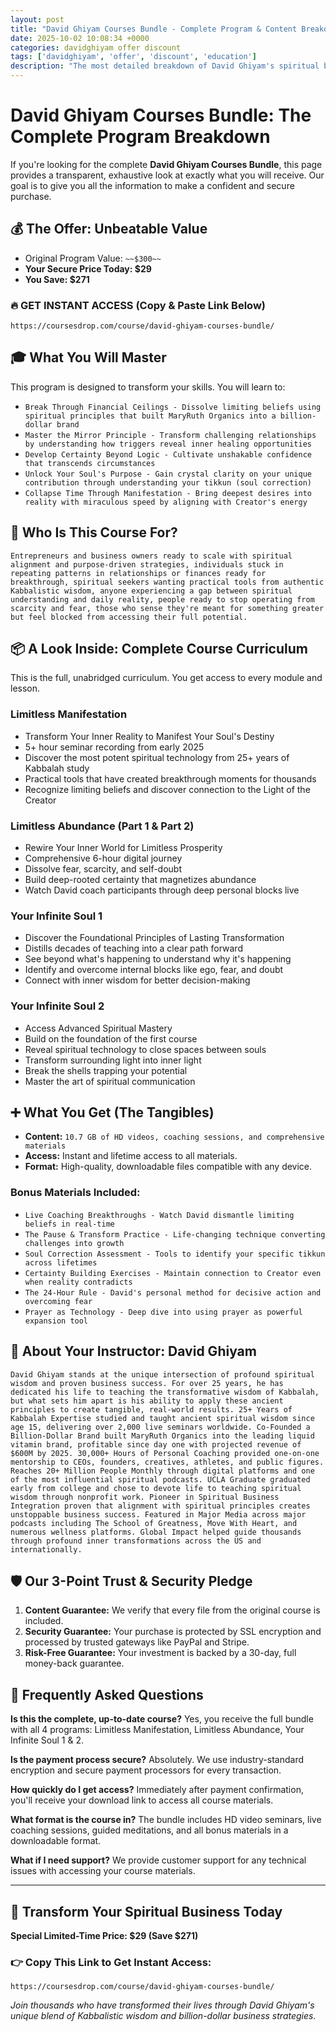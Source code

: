 ```yaml
---
layout: post
title: "David Ghiyam Courses Bundle - Complete Program & Content Breakdown (2025)"
date: 2025-10-02 10:08:34 +0000
categories: davidghiyam offer discount
tags: ['davidghiyam', 'offer', 'discount', 'education']
description: "The most detailed breakdown of David Ghiyam's spiritual business courses online. See every module and lesson you'll get. ✅ Secure Payment ✅ 30-Day Guarantee."
---
```



# David Ghiyam Courses Bundle: The Complete Program Breakdown

If you're looking for the complete **David Ghiyam Courses Bundle**, this page provides a transparent, exhaustive look at exactly what you will receive. Our goal is to give you all the information to make a confident and secure purchase.

## 💰 The Offer: Unbeatable Value
- Original Program Value: `~~$300~~`
- **Your Secure Price Today: $29**
- **You Save: $271**

### 🔥 GET INSTANT ACCESS (Copy & Paste Link Below)
`https://coursesdrop.com/course/david-ghiyam-courses-bundle/`

## 🎓 What You Will Master
This program is designed to transform your skills. You will learn to:
- `Break Through Financial Ceilings - Dissolve limiting beliefs using spiritual principles that built MaryRuth Organics into a billion-dollar brand`
- `Master the Mirror Principle - Transform challenging relationships by understanding how triggers reveal inner healing opportunities`
- `Develop Certainty Beyond Logic - Cultivate unshakable confidence that transcends circumstances`
- `Unlock Your Soul's Purpose - Gain crystal clarity on your unique contribution through understanding your tikkun (soul correction)`
- `Collapse Time Through Manifestation - Bring deepest desires into reality with miraculous speed by aligning with Creator's energy`

## 🎯 Who Is This Course For?
`Entrepreneurs and business owners ready to scale with spiritual alignment and purpose-driven strategies, individuals stuck in repeating patterns in relationships or finances ready for breakthrough, spiritual seekers wanting practical tools from authentic Kabbalistic wisdom, anyone experiencing a gap between spiritual understanding and daily reality, people ready to stop operating from scarcity and fear, those who sense they're meant for something greater but feel blocked from accessing their full potential.`

## 📦 A Look Inside: Complete Course Curriculum
This is the full, unabridged curriculum. You get access to every module and lesson.

### Limitless Manifestation
- Transform Your Inner Reality to Manifest Your Soul's Destiny
- 5+ hour seminar recording from early 2025
- Discover the most potent spiritual technology from 25+ years of Kabbalah study
- Practical tools that have created breakthrough moments for thousands
- Recognize limiting beliefs and discover connection to the Light of the Creator

### Limitless Abundance (Part 1 & Part 2)
- Rewire Your Inner World for Limitless Prosperity
- Comprehensive 6-hour digital journey
- Dissolve fear, scarcity, and self-doubt
- Build deep-rooted certainty that magnetizes abundance
- Watch David coach participants through deep personal blocks live

### Your Infinite Soul 1
- Discover the Foundational Principles of Lasting Transformation
- Distills decades of teaching into a clear path forward
- See beyond what's happening to understand why it's happening
- Identify and overcome internal blocks like ego, fear, and doubt
- Connect with inner wisdom for better decision-making

### Your Infinite Soul 2
- Access Advanced Spiritual Mastery
- Build on the foundation of the first course
- Reveal spiritual technology to close spaces between souls
- Transform surrounding light into inner light
- Break the shells trapping your potential
- Master the art of spiritual communication

## ➕ What You Get (The Tangibles)
- **Content:** `10.7 GB of HD videos, coaching sessions, and comprehensive materials`
- **Access:** Instant and lifetime access to all materials.
- **Format:** High-quality, downloadable files compatible with any device.

### Bonus Materials Included:
- `Live Coaching Breakthroughs - Watch David dismantle limiting beliefs in real-time`
- `The Pause & Transform Practice - Life-changing technique converting challenges into growth`
- `Soul Correction Assessment - Tools to identify your specific tikkun across lifetimes`
- `Certainty Building Exercises - Maintain connection to Creator even when reality contradicts`
- `The 24-Hour Rule - David's personal method for decisive action and overcoming fear`
- `Prayer as Technology - Deep dive into using prayer as powerful expansion tool`

## 👤 About Your Instructor: David Ghiyam
`David Ghiyam stands at the unique intersection of profound spiritual wisdom and proven business success. For over 25 years, he has dedicated his life to teaching the transformative wisdom of Kabbalah, but what sets him apart is his ability to apply these ancient principles to create tangible, real-world results. 25+ Years of Kabbalah Expertise studied and taught ancient spiritual wisdom since age 15, delivering over 2,000 live seminars worldwide. Co-Founded a Billion-Dollar Brand built MaryRuth Organics into the leading liquid vitamin brand, profitable since day one with projected revenue of $600M by 2025. 30,000+ Hours of Personal Coaching provided one-on-one mentorship to CEOs, founders, creatives, athletes, and public figures. Reaches 20+ Million People Monthly through digital platforms and one of the most influential spiritual podcasts. UCLA Graduate graduated early from college and chose to devote life to teaching spiritual wisdom through nonprofit work. Pioneer in Spiritual Business Integration proven that alignment with spiritual principles creates unstoppable business success. Featured in Major Media across major podcasts including The School of Greatness, Move With Heart, and numerous wellness platforms. Global Impact helped guide thousands through profound inner transformations across the US and internationally.`

## 🛡️ Our 3-Point Trust & Security Pledge
1.  **Content Guarantee:** We verify that every file from the original course is included.
2.  **Security Guarantee:** Your purchase is protected by SSL encryption and processed by trusted gateways like PayPal and Stripe.
3.  **Risk-Free Guarantee:** Your investment is backed by a 30-day, full money-back guarantee.

## 🙋 Frequently Asked Questions

**Is this the complete, up-to-date course?**
Yes, you receive the full bundle with all 4 programs: Limitless Manifestation, Limitless Abundance, Your Infinite Soul 1 & 2.

**Is the payment process secure?**
Absolutely. We use industry-standard encryption and secure payment processors for every transaction.

**How quickly do I get access?**
Immediately after payment confirmation, you'll receive your download link to access all course materials.

**What format is the course in?**
The bundle includes HD video seminars, live coaching sessions, guided meditations, and all bonus materials in a downloadable format.

**What if I need support?**
We provide customer support for any technical issues with accessing your course materials.

---

## 🚀 Transform Your Spiritual Business Today

**Special Limited-Time Price: $29 (Save $271)**

### 👉 Copy This Link to Get Instant Access:
`https://coursesdrop.com/course/david-ghiyam-courses-bundle/`

*Join thousands who have transformed their lives through David Ghiyam's unique blend of Kabbalistic wisdom and billion-dollar business strategies.*